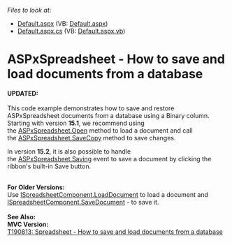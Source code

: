 <!-- default file list -->
*Files to look at*:

* [Default.aspx](./CS/ASPxSpreadsheetBinding/Default.aspx) (VB: [Default.aspx](./VB/ASPxSpreadsheetBinding/Default.aspx))
* [Default.aspx.cs](./CS/ASPxSpreadsheetBinding/Default.aspx.cs) (VB: [Default.aspx.vb](./VB/ASPxSpreadsheetBinding/Default.aspx.vb))
<!-- default file list end -->
# ASPxSpreadsheet - How to save and load documents from a database


<p><strong>UPDATED:</strong><br><br>This code example demonstrates how to save and restore ASPxSpreadsheet documents from a database using a Binary column.<br>Starting with version <strong>15.1</strong>, we recommend using the <a href="https://documentation.devexpress.com/#AspNet/DevExpressWebASPxSpreadsheetASPxSpreadsheet_Opentopic">ASPxSpreadsheet.Open</a> method to load a document and call the <a href="https://documentation.devexpress.com/#AspNet/DevExpressWebASPxSpreadsheetASPxSpreadsheet_SaveCopytopic">ASPxSpreadsheet.SaveCopy</a> method to save changes.</p>
<p>In version <strong>15.2</strong>, it is also possible to handle the <a href="https://documentation.devexpress.com/#AspNet/DevExpressWebASPxSpreadsheetASPxSpreadsheet_Savingtopic">ASPxSpreadsheet.Saving</a> event to save a document by clicking the ribbon's built-in Save button.</p>
<p><br><strong>For Older Versions:</strong><br>Use <a href="https://documentation.devexpress.com/#CoreLibraries/DevExpressSpreadsheetISpreadsheetComponent_LoadDocumenttopic">ISpreadsheetComponent.LoadDocument</a> to load a document and <a href="https://documentation.devexpress.com/#CoreLibraries/DevExpressSpreadsheetISpreadsheetComponent_SaveDocumenttopic">ISpreadsheetComponent.SaveDocument</a> - to save it.<br><br><strong>See Also:<br>MVC Version:</strong><br><a href="https://www.devexpress.com/Support/Center/p/T190813">T190813: Spreadsheet - How to save and load documents from a database</a></p>

<br/>


